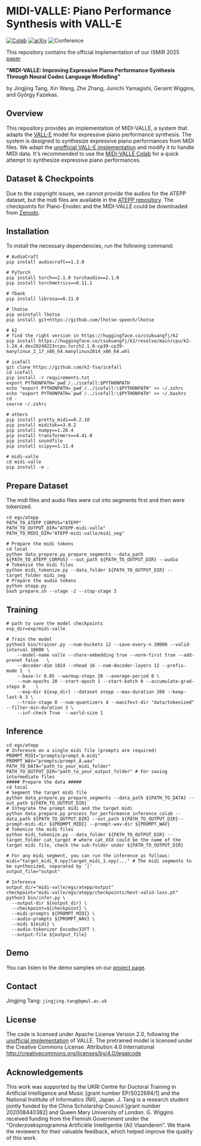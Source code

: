 # MIDI-VALLE: Piano Performance Synthesis with VALL-E
[![Colab](https://colab.research.google.com/assets/colab-badge.svg)](https://colab.research.google.com/drive/1JuQ7uv8lPbdQhF7xCrcGFg-rCFQ0tPgU?usp=sharing)
[![arXiv](https://img.shields.io/badge/arXiv-2501.10222v1-b31b1b.svg)](https://arxiv.org/abs/2501.10222v1)
![Conference](https://img.shields.io/badge/Conference-ISMIR%202025-green)

This repository contains the official implementation of our ISMIR 2025 [paper](https://ieeexplore.ieee.org/stamp/stamp.jsp?arnumber=10890623)

**"MIDI-VALLE: Improving Expressive Piano Performance Synthesis Through Neural Codec Language Modelling"**

by Jingjing Tang, Xin Wang, Zhe Zhang, Junichi Yamagishi, Geraint Wiggins, and György Fazekas.

## Overview
This repository provides an implementation of MIDI-VALLE, a system that adapts the [VALL-E]((https://arxiv.org/abs/2301.02111)) model for expressive piano performance synthesis. The system is designed to synthesize expressive piano performances from MIDI files. We adapt the [unofficial VALL-E implementation](https://github.com/lifeiteng/vall-e) and modify it to handle MIDI data. It's recommended to use the [MIDI-VALLE Colab](https://colab.research.google.com/drive/1JuQ7uv8lPbdQhF7xCrcGFg-rCFQ0tPgU?usp=sharing) for a quick attempt to synthesize expressive piano performances.

## Dataset & Checkpoints
Due to the copyright issues, we cannot provide the audios for the ATEPP dataset, but the midi files are available in the [ATEPP repository](https://github.com/tangjjbetsy/ATEPP). The checkpoints for Piano-Enodec and the MIDI-VALLE could be downloaded from [Zenodo](). 

## Installation
To install the necessary dependencies, run the following command:
```
# AudioCraft
pip install audiocraft==1.3.0

# PyTorch
pip install torch==2.1.0 torchaudio==2.1.0
pip install torchmetrics==0.11.1

# fbank
pip install librosa==0.11.0

# lhotse
pip uninstall lhotse
pip install git+https://github.com/lhotse-speech/lhotse

# k2
# find the right version in https://huggingface.co/csukuangfj/k2
pip install https://huggingface.co/csukuangfj/k2/resolve/main/cpu/k2-1.24.4.dev20240223+cpu.torch2.1.0-cp39-cp39-manylinux_2_17_x86_64.manylinux2014_x86_64.whl

# icefall
git clone https://github.com/k2-fsa/icefall
cd icefall
pip install -r requirements.txt
export PYTHONPATH=`pwd`/../icefall:$PYTHONPATH
echo "export PYTHONPATH=`pwd`/../icefall:\$PYTHONPATH" >> ~/.zshrc
echo "export PYTHONPATH=`pwd`/../icefall:\$PYTHONPATH" >> ~/.bashrc
cd -
source ~/.zshrc

# others
pip install pretty_midi==0.2.10
pip install miditok==3.0.2
pip install numpy==1.26.4
pip install transformers==4.41.0 
pip install soundfile
pip install scipy==1.11.4

# midi-valle
cd midi-valle
pip install -e .
```

## Prepare Dataset
The midi files and audio files were cut into segments first and then were tokenized.

```
cd egs/atepp
PATH_TO_ATEPP_CORPUS="ATEPP"
PATH_TO_OUTPUT_DIR="ATEPP-midi-valle"
PATH_TO_MIDI_DIR="ATEPP-midi-valle/midi_seg"

# Prepare the midi tokens
cd local
python data_prepare.py prepare_segments --data_path ${PATH_TO_ATEPP_CORPUS} --out_path ${PATH_TO_OUTPUT_DIR} --audio
# Tokenise the midi files
python midi_tokenize.py --data_folder ${PATH_TO_OUTPUT_DIR} --target_folder midi_seg
# Prepare the audio tokens
python atepp.py
bash prepare.sh --stage -2 --stop-stage 3
```

## Training
```
# path to save the model checkpoints
exp_dir=exp/midi-valle 

# Train the model
python3 bin/trainer.py --num-buckets 12 --save-every-n 20000 --valid-interval 10000 \
    --model-name valle --share-embedding true --norm-first true --add-prenet false   \
    --decoder-dim 1024 --nhead 16 --num-decoder-layers 12 --prefix-mode 1  \
    --base-lr 0.05 --warmup-steps 20 --average-period 0 \
    --num-epochs 20 --start-epoch 1 --start-batch 0 --accumulate-grad-steps 8    \
    --exp-dir ${exp_dir} --dataset atepp --max-duration 200 --keep-last-k 3 \
    --train-stage 0 --num-quantizers 4 --manifest-dir "data/tokenized" --filter-min-duration 3 \
    --inf-check True  --world-size 1
```

## Inference
```
cd egs/atepp
# Inference on a single midi file (prompts are required)
PROMPT_MIDI="prompts/prompt_A.midi"
PROMPT_WAV="prompts/prompt_A.wav"
PATH_TO_DATA="path_to_your_midi_folder"
PATH_TO_OUTPUT_DIR="path_to_your_output_folder" # For saving intermediate files
##### Prepare the data #####
cd local
# Segment the target midi file
python data_prepare.py prepare_segments --data_path ${PATH_TO_DATA} --out_path ${PATH_TO_OUTPUT_DIR}
# Integrate the prompt midi and the target midi
python data_prepare.py process_for_performance_inference_colab --data_path ${PATH_TO_OUTPUT_DIR} --out_path ${PATH_TO_OUTPUT_DIR}--prompt-midi-dir ${PROMPT_MIDI} --prompt-wav-dir ${PROMPT_WAV}
# Tokenize the midi files
python midi_tokenize.py --data_folder ${PATH_TO_OUTPUT_DIR} --target_folder cat_target # where cat_XXX could be the name of the target midi file, check the sub-folder under ${PATH_TO_OUTPUT_DIR}

# For any midi segment, you can run the inference as follows:
midi="target_midi_0.npy|target_midi_1.npy|..." # The midi segments to be synthesized, separated by '|'
output_file="output"

# Inference
output_dir="midi-valle/egs/atepp/output"
checkpoint="midi-valle/egs/atepp/checkpoints/best-valid-loss.pt"
python3 bin/infer.py \
  --output-dir ${output_dir} \
  --checkpoint=${checkpoint} \
  --midi-prompts ${PROMPT_MIDI} \
  --audio-prompts ${PROMPT_WAV} \
  --midi ${midi} \
  --audio-tokenizer Encodec32FT \
  --output-file ${output_file}
```

## Demo
You can listen to the demo samples on our [project page](https://tangjjbetsy.github.io/MIDI-VALLE/).

## Contact
Jingjing Tang: `jingjing.tang@qmul.ac.uk`

## License
The code is licensed under Apache License Version 2.0, following the [unofficial implementation](https://github.com/lifeiteng/vall-e) of VALLE. The pretrained model is licensed under the Creative Commons License: Attribution 4.0 International http://creativecommons.org/licenses/by/4.0/legalcode

## Acknowledgements
This work was supported by the UKRI Centre for Doctoral Training in Artificial Intelligence and Music [grant number EP/S022694/1] and the National Institute of Informatics (NII), Japan. J. Tang is a research student jointly funded by the China Scholarship Council [grant number 202008440382] and Queen Mary University of London. G. Wiggins received funding from the Flemish Government under the "Onderzoeksprogramma Artificiële Intelligentie (AI) Vlaanderen". We thank the reviewers for their valuable feedback, which helped improve the quality of this work.
